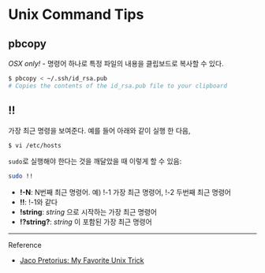# Unix Command Tips

## pbcopy

*OSX only!* - 명령어 하나로 특정 파일의 내용을 클립보드로 복사할 수 있다.
```bash
$ pbcopy < ~/.ssh/id_rsa.pub
# Copies the contents of the id_rsa.pub file to your clipboard
```

## !!

가장 최근 명령을 보여준다. 예를 들어 아래와 같이 실행 한 다음,

```bash
$ vi /etc/hosts
```

`sudo`로 실행해야 한다는 것을 깨달았을 때 이렇게 할 수 있음:

```bash
sudo !!
```

- **!-N**: N번째 최근 명령어. 예) !-1 가장 최근 명령어, !-2 두번째 최근 명령어
- **!!**: !-1와 같다
- **!string**: *string* 으로 시작하는 가장 최근 명령어
- **!?string?**: *string* 이 포함된 가장 최근 명령어


---
Reference
- [Jaco Pretorius: My Favorite Unix Trick](https://jacopretorius.net/2013/12/my-favorite-unix-trick.html)
